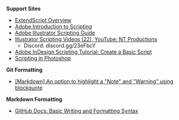<b>Support Sites</b>
* <a href="https://extendscript.docsforadobe.dev/introduction/extendscript-overview.html">ExtendScript Overview</a>
* <a href="https://community.adobe.com/havfw69955/attachments/havfw69955/photoshop/727752/1/8473193%20(Adobe%20introduction%20to%20scripting).pdf">Adobe Introduction to Scripting</a>
* <a href="https://ai-scripting.docsforadobe.dev/">Adobe Illustrator Scripting Guide</a>
* <a href="https://www.youtube.com/watch?v=EGdgrP7azUQ&list=PL0qACgPuF8dWBg2tGMrOCBB4QPaD6CoUC">Illustrator Scripting Videos (22), YouTube: NT Productions</a>
  * Discord: discord.gg/23eFbcY
* <a href="https://www.youtube.com/watch?v=r1WWK7pl6so">Adobe InDesign Scripting Tutorial: Create a Basic Script</a>
* <a href="https://helpx.adobe.com/photoshop/using/scripting.html">Scripting in Photoshop</a>

<b>Git Formatting</b>
* <a href="https://github.com/orgs/community/discussions/16925">[Markdown] An option to highlight a "Note" and "Warning" using blockquote</a>

<b>Markdown Formatting</b>
* <a href="https://docs.github.com/en/get-started/writing-on-github/getting-started-with-writing-and-formatting-on-github/basic-writing-and-formatting-syntax">GitHub Docs: Basic Writing and Formatting Syntax</a>